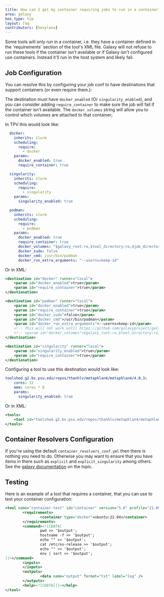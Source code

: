 ```yaml
---
title: How can I get my container requiring jobs to run in a container?
area: galaxy
box_type: tip
layout: faq
contributors: [hexylena]
---
```


Some tools will only run in a container, i.e. they have a container defined in the 'requirements' section of the tool's XML file.
Galaxy will not refuse to run these tools if the container isn't available or if Galaxy isn't configured use containers. Instead it'll run in the host system and likely fail.

## Job Configuration

You can resolve this by configuring your job conf to have destinations that support containers (or even require them.):

The destination must have `docker_enabled` (Or `singularity_enabled`), and you can consider adding `require_container` to make sure the job will fail if the container isn't available. The `docker_volumes` string will allow you to control which volumes are attached to that container;

In TPV this would look like:

```yaml
  docker:
    inherits: slurm
    scheduling:
      require:
        - docker
    params:
      docker_enabled: true
      require_container: true

  singularity:
    inherits: slurm
    scheduling:
      require:
        - singularity
    params:
      singularity_enabled: true

  podman:
    inherits: slurm
    scheduling:
      require:
        - podman
    params:
      docker_enabled: true
      require_container: true
      docker_volumes: "$galaxy_root:ro,$tool_directory:ro,$job_directory:ro,$working_directory:z,$default_file_path:z"
      docker_sudo: false
      docker_cmd: /usr/bin/podman
      docker_run_extra_arguments: "--userns=keep-id"
```

Or in XML:

```xml
<destination id="docker" runner="local">
    <param id="docker_enabled">true</param>
    <param id="require_container">true</param>
</destionation>

<destination id="podman" runner="local">
    <param id="docker_enabled">true</param>
    <param id="require_container">true</param>
    <param id="docker_sudo">false</param>
    <param id="docker_cmd">/usr/bin/podman</param>
    <param id="docker_run_extra_arguments">--userns=keep-id</param>
    <!-- This will not work until https://github.com/galaxyproject/galaxy/pull/18998 is merged for SELinux users. For now you may want to patch it manually. -->
    <!-- <param id="docker_volumes">$galaxy_root:ro,$tool_directory:ro,$job_directory:ro,$working_directory:z,$default_file_path:z</param> -->
</destination>

<destination id="singularity" runner="local">
    <param id="singularity_enabled">true</param>
    <param id="require_container">true</param>
</destionation>
```


Configuring a tool to use this destination would look like:

```yaml
toolshed.g2.bx.psu.edu/repos/thanhlv/metaphlan4/metaphlan4/4.0.3:
    cores: 12
    mem: cores * 8
    params:
      singularity_enabled: true
```

Or in XML:

```xml
<tools>
    <tool id="toolshed.g2.bx.psu.edu/repos/thanhlv/metaphlan4/metaphlan4/4.0.3" destination="docker"/>
</tools>
```

## Container Resolvers Configuration

If you're using the default `container_resolvers_conf.yml` then there is nothing you need to do. Otherwise you may want to ensure that you have items in there such as `explicit` and `explicit_singularity` among others. See the [galaxy documentation](https://docs.galaxyproject.org/en/master/admin/container_resolvers.html) on the topic.

## Testing

Here is an example of a tool that requires a container, that you can use to test your container configuration:

```xml
<tool name="container-test" id="container" version="5.0" profile="21.09">
        <requirements>
                <container type="docker">ubuntu:22.04</container>
        </requirements>
        <command><![CDATA[
                pwd >> '$output';
                hostname -f >> '$output';
                echo "" >> '$output';
                cat /etc/os-release >> '$output';
                echo "" >> '$output';
                env | sort >> '$output';
]]></command>
        <inputs>
        </inputs>
        <outputs>
                <data name="output" format="txt" label="log" />
        </outputs>
        <help><![CDATA[]]></help>
</tool>
```
